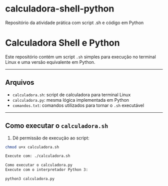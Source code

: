 # calculadora-shell-python
Repositório da atividade prática com script .sh e código em Python


# Calculadora Shell e Python

Este repositório contém um script `.sh` simples para execução no terminal Linux e uma versão equivalente em Python.

---

## Arquivos

- `calculadora.sh`: script de calculadora para terminal Linux
- `calculadora.py`: mesma lógica implementada em Python
- `comandos.txt`: comandos utilizados para tornar o `.sh` executável

---

## Como executar o `calculadora.sh`

1. Dê permissão de execução ao script:

```bash
chmod u+x calculadora.sh

Execute com: ./calculadora.sh

Como executar o calculadora.py
Execute com o interpretador Python 3:

python3 calculadora.py





